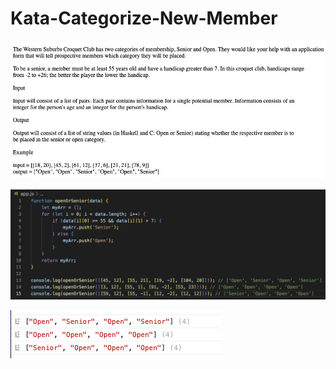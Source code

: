 # Kata-Categorize-New-Member

![screen image](pic.png)

![code image](code.png)

![console image](con.png)